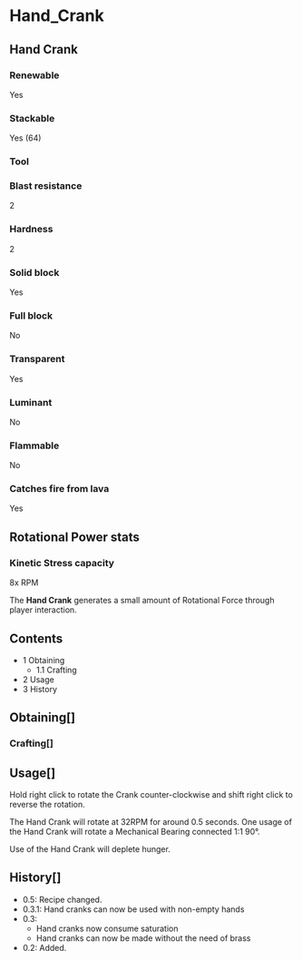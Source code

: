 # Hand_Crank

## Hand Crank

### Renewable

Yes

### Stackable

Yes (64)

### Tool

### Blast resistance

2

### Hardness

2

### Solid block

Yes

### Full block

No

### Transparent

Yes

### Luminant

No

### Flammable

No

### Catches fire from lava

Yes

## Rotational Power stats

### Kinetic Stress capacity

8x RPM

The **Hand Crank** generates a small amount of Rotational Force through player interaction.

## Contents

- 1 Obtaining
    - 1.1 Crafting
- 2 Usage
- 3 History

## Obtaining[]

### Crafting[]

## Usage[]

Hold right click to rotate the Crank counter-clockwise and shift right click to reverse the rotation.

The Hand Crank will rotate at 32RPM for around 0.5 seconds. One usage of the Hand Crank will rotate a Mechanical Bearing connected 1:1 90°.

Use of the Hand Crank will deplete hunger.

## History[]

- 0.5: Recipe changed.
- 0.3.1: Hand cranks can now be used with non-empty hands
- 0.3:
    - Hand cranks now consume saturation
    - Hand cranks can now be made without the need of brass
- 0.2: Added.